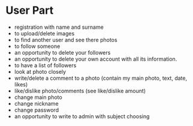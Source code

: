 # User Part

* registration with name and surname
* to upload/delete images
* to find another user and see there photos
* to follow someone
* an opportunity to delete your followers
* an opportunity to delete your own account with all its information.
* to have a list of followers
* look at photo closely
* write/delete a comment to a photo (contain my main photo, text, date, likes)
* like/dislike photo/comments (see like/dislike amount)
* change main photo
* change nickname
* change password
* an opportunity to write to admin with subject choosing
